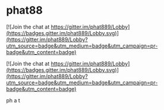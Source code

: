 # phat88

[![Join the chat at https://gitter.im/phat889/Lobby](https://badges.gitter.im/phat889/Lobby.svg)](https://gitter.im/phat889/Lobby?utm_source=badge&utm_medium=badge&utm_campaign=pr-badge&utm_content=badge)

[![Join the chat at https://gitter.im/phat889/Lobby](https://badges.gitter.im/phat889/Lobby.svg)](https://gitter.im/phat889/Lobby?utm_source=badge&utm_medium=badge&utm_campaign=pr-badge&utm_content=badge)

ph a t
